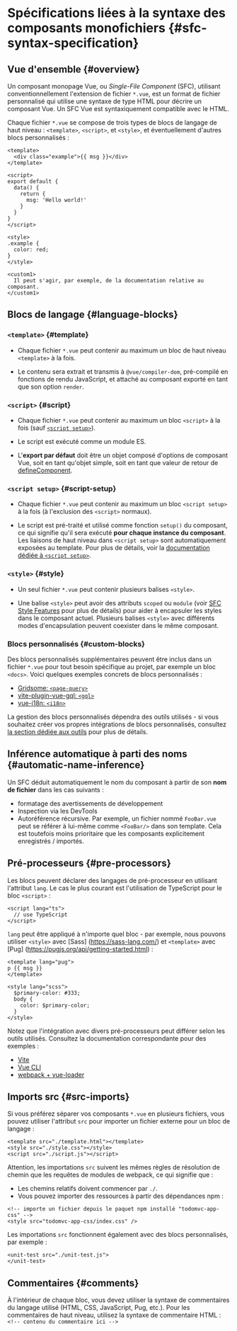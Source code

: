 # Spécifications liées à la syntaxe des composants monofichiers {#sfc-syntax-specification}

## Vue d'ensemble {#overview}

Un composant monopage Vue, ou _Single-File Component_ (SFC), utilisant conventionnellement l'extension de fichier `*.vue`, est un format de fichier personnalisé qui utilise une syntaxe de type HTML pour décrire un composant Vue. Un SFC Vue est syntaxiquement compatible avec le HTML.

Chaque fichier `*.vue` se compose de trois types de blocs de langage de haut niveau : `<template>`, `<script>`, et `<style>`, et éventuellement d'autres blocs personnalisés :

```vue
<template>
  <div class="example">{{ msg }}</div>
</template>

<script>
export default {
  data() {
    return {
      msg: 'Hello world!'
    }
  }
}
</script>

<style>
.example {
  color: red;
}
</style>

<custom1>
  Il peut s'agir, par exemple, de la documentation relative au composant.
</custom1>
```

## Blocs de langage {#language-blocks}

### `<template>` {#template}

- Chaque fichier `*.vue` peut contenir au maximum un bloc de haut niveau `<template>` à la fois.

- Le contenu sera extrait et transmis à `@vue/compiler-dom`, pré-compilé en fonctions de rendu JavaScript, et attaché au composant exporté en tant que son option `render`.

### `<script>` {#script}

- Chaque fichier `*.vue` peut contenir au maximum un bloc `<script>` à la fois (sauf [`<script setup>`](/api/sfc-script-setup.html)).

- Le script est exécuté comme un module ES.

- L'**export par défaut** doit être un objet composé d'options de composant Vue, soit en tant qu'objet simple, soit en tant que valeur de retour de [defineComponent](/api/general.html#definecomponent).

### `<script setup>` {#script-setup}

- Chaque fichier `*.vue` peut contenir au maximum un bloc `<script setup>` à la fois (à l'exclusion des `<script>` normaux).

- Le script est pré-traité et utilisé comme fonction `setup()` du composant, ce qui signifie qu'il sera exécuté **pour chaque instance du composant**. Les liaisons de haut niveau dans `<script setup>` sont automatiquement exposées au template. Pour plus de détails, voir la [documentation dédiée à `<script setup>`](/api/sfc-script-setup).

### `<style>` {#style}

- Un seul fichier `*.vue` peut contenir plusieurs balises `<style>`.

- Une balise `<style>` peut avoir des attributs `scoped` ou `module` (voir [SFC Style Features](/api/sfc-css-features) pour plus de détails) pour aider à encapsuler les styles dans le composant actuel. Plusieurs balises `<style>` avec différents modes d'encapsulation peuvent coexister dans le même composant.

### Blocs personnalisés {#custom-blocks}

Des blocs personnalisés supplémentaires peuvent être inclus dans un fichier `*.vue` pour tout besoin spécifique au projet, par exemple un bloc `<docs>`. Voici quelques exemples concrets de blocs personnalisés :

- [Gridsome: `<page-query>`](https://gridsome.org/docs/querying-data/)
- [vite-plugin-vue-gql: `<gql>`](https://github.com/wheatjs/vite-plugin-vue-gql)
- [vue-i18n: `<i18n>`](https://github.com/intlify/bundle-tools/tree/main/packages/vite-plugin-vue-i18n#i18n-custom-block)

La gestion des blocs personnalisés dépendra des outils utilisés - si vous souhaitez créer vos propres intégrations de blocs personnalisés, consultez [la section dédiée aux outils](/guide/scaling-up/tooling.html#sfc-custom-block-integrations) pour plus de détails.

## Inférence automatique à parti des noms {#automatic-name-inference}

Un SFC déduit automatiquement le nom du composant à partir de son **nom de fichier** dans les cas suivants :

- formatage des avertissements de développement
- Inspection via les DevTools
- Autoréférence récursive. Par exemple, un fichier nommé `FooBar.vue` peut se référer à lui-même comme `<FooBar/>` dans son template. Cela est toutefois moins prioritaire que les composants explicitement enregistrés / importés.

## Pré-processeurs {#pre-processors}

Les blocs peuvent déclarer des langages de pré-processeur en utilisant l'attribut `lang`. Le cas le plus courant est l'utilisation de TypeScript pour le bloc `<script>` :

```vue-html
<script lang="ts">
  // use TypeScript
</script>
```

`lang` peut être appliqué à n'importe quel bloc - par exemple, nous pouvons utiliser `<style>` avec [Sass] (https://sass-lang.com/) et `<template>` avec [Pug] (https://pugjs.org/api/getting-started.html) :

```vue-html
<template lang="pug">
p {{ msg }}
</template>

<style lang="scss">
  $primary-color: #333;
  body {
    color: $primary-color;
  }
</style>
```

Notez que l'intégration avec divers pré-processeurs peut différer selon les outils utilisés. Consultez la documentation correspondante pour des exemples :

- [Vite](https://vitejs.dev/guide/features.html#css-pre-processors)
- [Vue CLI](https://cli.vuejs.org/guide/css.html#pre-processors)
- [webpack + vue-loader](https://vue-loader.vuejs.org/guide/pre-processors.html#using-pre-processors)

## Imports src {#src-imports}

Si vous préférez séparer vos composants `*.vue` en plusieurs fichiers, vous pouvez utiliser l'attribut `src` pour importer un fichier externe pour un bloc de langage :

```vue
<template src="./template.html"></template>
<style src="./style.css"></style>
<script src="./script.js"></script>
```

Attention, les importations `src` suivent les mêmes règles de résolution de chemin que les requêtes de modules de webpack, ce qui signifie que :

- Les chemins relatifs doivent commencer par `./`.
- Vous pouvez importer des ressources à partir des dépendances npm :

```vue
<!-- importe un fichier depuis le paquet npm installé "todomvc-app-css" -->
<style src="todomvc-app-css/index.css" />
```

Les importations `src` fonctionnent également avec des blocs personnalisés, par exemple :

```vue
<unit-test src="./unit-test.js">
</unit-test>
```

## Commentaires {#comments}

À l'intérieur de chaque bloc, vous devez utiliser la syntaxe de commentaires du langage utilisé (HTML, CSS, JavaScript, Pug, etc.). Pour les commentaires de haut niveau, utilisez la syntaxe de commentaire HTML : `<!-- contenu du commentaire ici -->`
